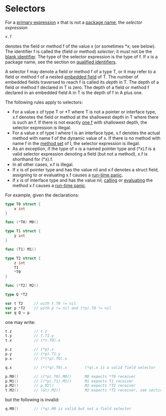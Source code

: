 # Selectors

For a [primary expression](/Expressions/primary_expressions.html) x that is not a [package name](/Packages/package_clause.html), the *selector expression*

```go
x.f
```

denotes the field or method f of the value x (or sometimes \*x; see below). The identifier f is called the (field or method) *selector*; it must not be the [blank identifier](/Declarations%20and%20scope/blank_identifier.html). The type of the selector expression is the type of f. If x is a package name, see the section on [qualified identifiers](/Expressions/qualified_identifiers.html).

A selector f may denote a field or method f of a type T, or it may refer to a field or method f of a nested [embedded field](/Types/struct_types.html) of T. The number of embedded fields traversed to reach f is called its *depth* in T. The depth of a field or method f declared in T is zero. The depth of a field or method f declared in an embedded field A in T is the depth of f in A plus one.

The following rules apply to selectors:

  * For a value x of type T or *T where T is not a pointer or interface type, x.f denotes the field or method at the shallowest depth in T where there is such an f. If there is not exactly [one f](/Declarations%20and%20scope/uniqueness_of_identifiers.html) with shallowest depth, the selector expression is illegal.
  * For a value x of type I where I is an interface type, x.f denotes the actual method with name f of the dynamic value of x. If there is no method with name f in the [method set](/Types/method_sets.html) of I, the selector expression is illegal.
  * As an exception, if the type of x is a named pointer type and (*x).f is a valid selector expression denoting a field (but not a method), x.f is shorthand for (*x).f.
  * In all other cases, x.f is illegal.
  * If x is of pointer type and has the value nil and x.f denotes a struct field, assigning to or evaluating x.f causes a [run-time panic](/Run-time%20panics/).
  * If x is of interface type and has the value nil, [calling](/Expressions/calls.html) or [evaluating](/Expressions/method_values.html) the method x.f causes a [run-time panic](/Run-time%20panics/).

For example, given the declarations:

```go
type T0 struct {
    x int
}

func (*T0) M0()

type T1 struct {
    y int
}

func (T1) M1()

type T2 struct {
    z int
    T1
    *T0
}

func (*T2) M2()

type Q *T2

var t T2     // with t.T0 != nil
var p *T2    // with p != nil and (*p).T0 != nil
var q Q = p
```

one may write:

```go
t.z          // t.z
t.y          // t.T1.y
t.x          // (*t.T0).x

p.z          // (*p).z
p.y          // (*p).T1.y
p.x          // (*(*p).T0).x

q.x          // (*(*q).T0).x        (*q).x is a valid field selector

p.M0()       // ((*p).T0).M0()      M0 expects *T0 receiver
p.M1()       // ((*p).T1).M1()      M1 expects T1 receiver
p.M2()       // p.M2()              M2 expects *T2 receiver
t.M2()       // (&t).M2()           M2 expects *T2 receiver, see section on Calls
```

but the following is invalid:

```go
q.M0()       // (*q).M0 is valid but not a field selector
```
